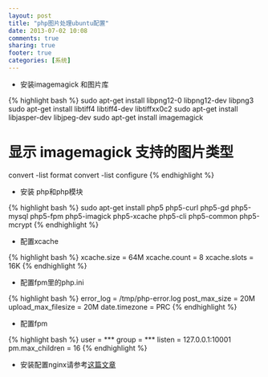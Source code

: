 ```yaml
---
layout: post
title: "php图片处理ubuntu配置"
date: 2013-07-02 10:08
comments: true
sharing: true
footer: true
categories: [系统]
---
```



+ 安装imagemagick 和图片库

{% highlight bash %}
sudo apt-get install libpng12-0 libpng12-dev libpng3
sudo apt-get install libtiff4 libtiff4-dev libtiffxx0c2
sudo apt-get install libjasper-dev libjpeg-dev
sudo apt-get install imagemagick

# 显示 imagemagick 支持的图片类型 
convert -list format
convert -list configure
{% endhighlight %}

<!-- more -->

+ 安装 php和php模块

{% highlight bash %}
sudo apt-get install php5 php5-curl php5-gd php5-mysql php5-fpm php5-imagick php5-xcache php5-cli php5-common php5-mcrypt
{% endhighlight %}

+ 配置xcache

{% highlight bash %}
xcache.size  =  64M
xcache.count =  8
xcache.slots =  16K
{% endhighlight %}


+ 配置fpm里的php.ini

{% highlight bash %}
error_log = /tmp/php-error.log
post_max_size = 20M
upload_max_filesize = 20M
date.timezone = PRC
{% endhighlight %}

+ 配置fpm

{% highlight bash %}
user = ***
group = ***
listen = 127.0.0.1:10001
pm.max_children = 16
{% endhighlight %}

+ 安装配置nginx请参考[这篇文章](/系统/2013/03/31/nginx-pei-zhi-mo-ban.html)
